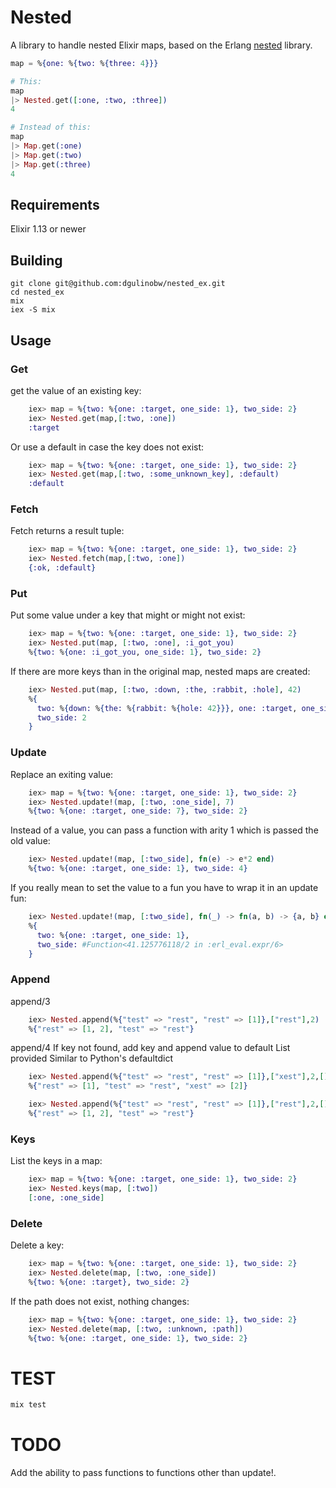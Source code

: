 # Nested

A library to handle nested Elixir maps, based on the Erlang [nested](https://github.com/odo/nested) library.

```elixir
map = %{one: %{two: %{three: 4}}}

# This:
map
|> Nested.get([:one, :two, :three])
4

# Instead of this:
map
|> Map.get(:one)
|> Map.get(:two)
|> Map.get(:three)
4
```

## Requirements
Elixir 1.13 or newer

## Building

```
git clone git@github.com:dgulinobw/nested_ex.git
cd nested_ex
mix
iex -S mix
```

## Usage

### Get

get the value of an existing key:
```elixir
    iex> map = %{two: %{one: :target, one_side: 1}, two_side: 2}
    iex> Nested.get(map,[:two, :one])
    :target
```

Or use a default in case the key does not exist:

```elixir
    iex> map = %{two: %{one: :target, one_side: 1}, two_side: 2}
    iex> Nested.get(map,[:two, :some_unknown_key], :default)
    :default
```

### Fetch

Fetch returns a result tuple:

```elixir
    iex> map = %{two: %{one: :target, one_side: 1}, two_side: 2}
    iex> Nested.fetch(map,[:two, :one])
    {:ok, :default}
```

### Put
Put some value under a key that might or might not exist:

```elixir
    iex> map = %{two: %{one: :target, one_side: 1}, two_side: 2}
    iex> Nested.put(map, [:two, :one], :i_got_you)
    %{two: %{one: :i_got_you, one_side: 1}, two_side: 2}
```

If there are more keys than in the original map, nested maps are created:

```elixir
    iex> Nested.put(map, [:two, :down, :the, :rabbit, :hole], 42)
    %{
      two: %{down: %{the: %{rabbit: %{hole: 42}}}, one: :target, one_side: 1},
      two_side: 2
    }
```

### Update

Replace an exiting value:

```elixir
    iex> map = %{two: %{one: :target, one_side: 1}, two_side: 2}
    iex> Nested.update!(map, [:two, :one_side], 7)
    %{two: %{one: :target, one_side: 7}, two_side: 2}
```

Instead of a value, you can pass a function with arity 1 which is passed the old value:

```elixir
    iex> Nested.update!(map, [:two_side], fn(e) -> e*2 end)
    %{two: %{one: :target, one_side: 1}, two_side: 4}
```

If you really mean to set the value to a fun you have to wrap it in an update fun:

```elixir
    iex> Nested.update!(map, [:two_side], fn(_) -> fn(a, b) -> {a, b} end end)
    %{
      two: %{one: :target, one_side: 1},
      two_side: #Function<41.125776118/2 in :erl_eval.expr/6>
    }
```

### Append

append/3
```elixir 
    iex> Nested.append(%{"test" => "rest", "rest" => [1]},["rest"],2)
    %{"rest" => [1, 2], "test" => "rest"}
```

append/4
If key not found, add key and append value to default List provided
  Similar to Python's defaultdict
```elixir
    iex> Nested.append(%{"test" => "rest", "rest" => [1]},["xest"],2,[])
    %{"rest" => [1], "test" => "rest", "xest" => [2]}

    iex> Nested.append(%{"test" => "rest", "rest" => [1]},["rest"],2,[])
    %{"rest" => [1, 2], "test" => "rest"}
```

### Keys
List the keys in a map:

```elixir
    iex> map = %{two: %{one: :target, one_side: 1}, two_side: 2}
    iex> Nested.keys(map, [:two])
    [:one, :one_side]
```

### Delete

Delete a key:

```elixir
    iex> map = %{two: %{one: :target, one_side: 1}, two_side: 2}
    iex> Nested.delete(map, [:two, :one_side])
    %{two: %{one: :target}, two_side: 2}
```

If the path does not exist, nothing changes:

```elixir
    iex> map = %{two: %{one: :target, one_side: 1}, two_side: 2}
    iex> Nested.delete(map, [:two, :unknown, :path])
    %{two: %{one: :target, one_side: 1}, two_side: 2}
```

# TEST
```elixir
mix test
```

# TODO

Add the ability to pass functions to functions other than update!.
